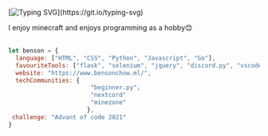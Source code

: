 [![Typing SVG](https://readme-typing-svg.herokuapp.com?color=%23FFD300&lines=Hey+%F0%9F%91%8B%2C+I'm+Benson+Chow!)](https://git.io/typing-svg)

I enjoy minecraft and enjoys programming as a hobby😊
<br/>
<br/>

```javascript
let benson = {
  language: ["HTML", "CSS", "Python", "Javascript", "Go"],
  favouriteTools: ["flask", "selenium", "jquery", "discord.py", "vscode", "pycharm", "asyncio"],
  website: "https://www.bensonchow.ml/",
  techCommunities: {
                       "beginner.py",
                       "nextcord"
                       "minezone"
                      },
 challenge: "Advant of code 2021"
}
```
